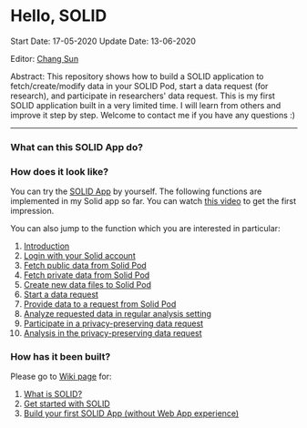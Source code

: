 # Hello, SOLID

Start Date: 17-05-2020
Update Date: 13-06-2020

Editor: [Chang Sun](chang.sun@maastrichtuniversity.nl)

Abstract: This repository shows how to build a SOLID application to fetch/create/modify data in your SOLID Pod, start a data request (for research), and participate in researchers' data request. This is my first SOLID application built in a very limited time. I will learn from others and improve it step by step. Welcome to contact me if you have any questions :)

***
### What can this SOLID App do? ###
### How does it look like? ###
You can try the [SOLID App](https://sunchang0124.github.io/dist/homepage.html) by yourself. The following functions are implemented in my Solid app so far. You can watch [this video](https://youtu.be/oVFDoKmbpUg) to get the first impression.

You can also jump to the function which you are interested in particular:
1. [Introduction](https://youtu.be/oVFDoKmbpUg)
2. [Login with your Solid account](https://www.youtube.com/watch?v=oVFDoKmbpUg&t=2m21s)
3. [Fetch public data from Solid Pod](https://www.youtube.com/watch?v=oVFDoKmbpUg&t=4m19s)
4. [Fetch private data from Solid Pod](https://www.youtube.com/watch?v=oVFDoKmbpUg&t=6m52s)
5. [Create new data files to Solid Pod](https://www.youtube.com/watch?v=oVFDoKmbpUg&t=8m50s)
6. [Start a data request](https://www.youtube.com/watch?v=oVFDoKmbpUg&t=11m03s)
7. [Provide data to a request from Solid Pod](https://www.youtube.com/watch?v=oVFDoKmbpUg&t=17m50s)
8. [Analyze requested data in regular analysis setting](https://www.youtube.com/watch?v=oVFDoKmbpUg&t=23m01s)
9. [Participate in a privacy-preserving data request](https://www.youtube.com/watch?v=oVFDoKmbpUg&t=24m44s) 
10. [Analysis in the privacy-preserving data request](https://www.youtube.com/watch?v=oVFDoKmbpUg&t=27m50s)


### How has it been built? ###
Please go to [Wiki page](https://github.com/sunchang0124/sunchang0124.github.io/wiki) for: 
1. [What is SOLID?](https://github.com/sunchang0124/sunchang0124.github.io/wiki/1.-About-SOLID)
2. [Get started with SOLID](https://github.com/sunchang0124/sunchang0124.github.io/wiki/2.-Get-Started)
3. [Build your first SOLID App (without Web App experience)](https://github.com/sunchang0124/sunchang0124.github.io/wiki/3.-Background-Learning)
